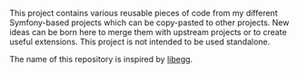 This project contains various reusable pieces of code from my different Symfony-based projects which can be copy-pasted to other projects. New ideas can be born here to merge them with upstream projects or to create useful extensions. This project is not intended to be used standalone.

The name of this repository is inspired by [libegg](https://gitlab.gnome.org/GNOME/libegg).
